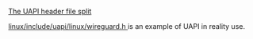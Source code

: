 [The UAPI header file split](https://lwn.net/Articles/507794/)


[ linux/include/uapi/linux/wireguard.h ](https://github.com/torvalds/linux/blob/fcadab740480e0e0e9fa9bd272acd409884d431a/include/uapi/linux/wireguard.h) is an example of UAPI in reality use.
